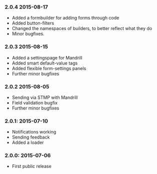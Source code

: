 ### 2.0.4 2015-08-17

* Added a formbuilder for adding forms through code
* Added button-filters
* Changed the namespaces of builders, to better reflect what they do
* Minor bugfixes.


### 2.0.3 2015-08-15

* Added a settingspage for Mandrill
* Added smart default-value tags
* Added flexible form-settings panels
* Further minor bugfixes


### 2.0.2 2015-08-05

* Sending via STMP with Mandrill
* Field validation bugfix
* Further minor bugfixes


### 2.0.1: 2015-07-10

* Notifications working
* Sending feedback
* Added a loader


### 2.0.0: 	2015-07-06

* First public release
